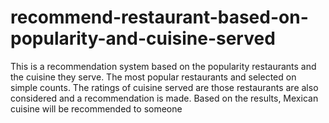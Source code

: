# recommend-restaurant-based-on-popularity-and-cuisine-served
This is a recommendation system based on the popularity restaurants and the cuisine they serve. The most popular restaurants and selected on simple counts. The ratings of cuisine served are those restaurants are also considered and a recommendation is made. Based on the results, Mexican cuisine will be recommended to someone 
